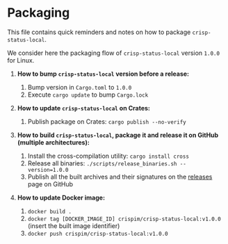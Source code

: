 Packaging
=========

This file contains quick reminders and notes on how to package `crisp-status-local`.

We consider here the packaging flow of `crisp-status-local` version `1.0.0` for Linux.

1. **How to bump `crisp-status-local` version before a release:**
    1. Bump version in `Cargo.toml` to `1.0.0`
    2. Execute `cargo update` to bump `Cargo.lock`

2. **How to update `crisp-status-local` on Crates:**
    1. Publish package on Crates: `cargo publish --no-verify`

3. **How to build `crisp-status-local`, package it and release it on GitHub (multiple architectures):**
    1. Install the cross-compilation utility: `cargo install cross`
    2. Release all binaries: `./scripts/release_binaries.sh --version=1.0.0`
    3. Publish all the built archives and their signatures on the [releases](https://github.com/crisp-im/crisp-status-local/releases) page on GitHub

4. **How to update Docker image:**
    1. `docker build .`
    2. `docker tag [DOCKER_IMAGE_ID] crispim/crisp-status-local:v1.0.0` (insert the built image identifier)
    3. `docker push crispim/crisp-status-local:v1.0.0`
